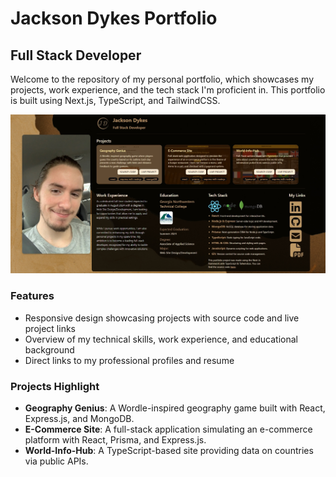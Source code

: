 # Jackson Dykes Portfolio

## Full Stack Developer

Welcome to the repository of my personal portfolio, which showcases my projects, work experience, and the tech stack I'm proficient in. This portfolio is built using Next.js, TypeScript, and TailwindCSS.

![Jackson Dykes](./my-app/public/screenshot.jpg "Jackson Dykes")

### Features

- Responsive design showcasing projects with source code and live project links
- Overview of my technical skills, work experience, and educational background
- Direct links to my professional profiles and resume

### Projects Highlight

- **Geography Genius**: A Wordle-inspired geography game built with React, Express.js, and MongoDB.
- **E-Commerce Site**: A full-stack application simulating an e-commerce platform with React, Prisma, and Express.js.
- **World-Info-Hub**: A TypeScript-based site providing data on countries via public APIs.
